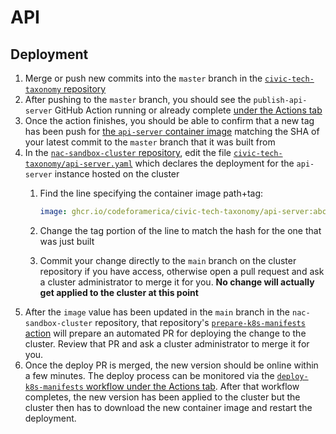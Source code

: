 # API

## Deployment

1. Merge or push new commits into the `master` branch in the [`civic-tech-taxonomy` repository](https://github.com/codeforamerica/civic-tech-taxonomy)
1. After pushing to the `master` branch, you should see the `publish-api-server` GitHub Action running or already complete [under the Actions tab](https://github.com/codeforamerica/civic-tech-taxonomy/actions/workflows/publish-api-server.yml)
1. Once the action finishes, you should be able to confirm that a new tag has been push for [the `api-server` container image](https://github.com/codeforamerica/civic-tech-taxonomy/pkgs/container/civic-tech-taxonomy%2Fapi-server) matching the SHA of your latest commit to the `master` branch that it was built from
1. In the [`nac-sandbox-cluster` repository](https://github.com/codeforamerica/nac-sandbox-cluster), edit the file [`civic-tech-taxonomy/api-server.yaml`](https://github.com/codeforamerica/nac-sandbox-cluster/blob/main/civic-tech-taxonomy/api-server.yaml) which declares the deployment for the `api-server` instance hosted on the cluster
    1. Find the line specifying the container image path+tag:

        ```yaml
        image: ghcr.io/codeforamerica/civic-tech-taxonomy/api-server:abcdef1
        ```

    1. Change the tag portion of the line to match the hash for the one that was just built
    1. Commit your change directly to the `main` branch on the cluster repository if you have access, otherwise open a pull request and ask a cluster administrator to merge it for you. **No change will actually get applied to the cluster at this point**
1. After the `image` value has been updated in the `main` branch in the `nac-sandbox-cluster` repository, that repository's [`prepare-k8s-manifests` action](https://github.com/codeforamerica/nac-sandbox-cluster/actions/workflows/prepare-k8s-manifests.yml) will prepare an automated PR for deploying the change to the cluster. Review that PR and ask a cluster administrator to merge it for you.
1. Once the deploy PR is merged, the new version should be online within a few minutes. The deploy process can be monitored via the [`deploy-k8s-manifests` workflow under the Actions tab](https://github.com/codeforamerica/nac-sandbox-cluster/actions/workflows/deploy-k8s-manifests.yml). After that workflow completes, the new version has been applied to the cluster but the cluster then has to download the new container image and restart the deployment.
